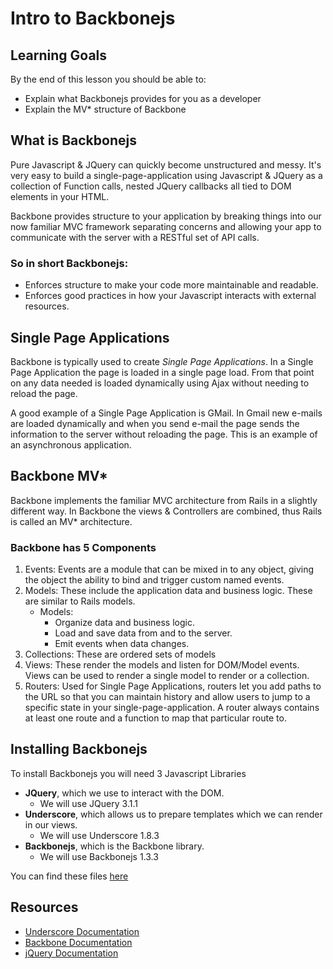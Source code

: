 
# Intro to Backbonejs

## Learning Goals

By the end of this lesson you should be able to:

- Explain what Backbonejs provides for you as a developer
- Explain the MV* structure of Backbone

## What is Backbonejs

Pure Javascript & JQuery can quickly become unstructured and messy.  It's very easy to build a single-page-application using Javascript & JQuery as a collection of Function calls, nested JQuery callbacks all tied to DOM elements in your HTML.  

Backbone provides structure to your application by breaking things into our now familiar MVC framework separating concerns and allowing your app to communicate with the server with a RESTful set of API calls.  

### So in short Backbonejs:
-  Enforces structure to make your code more maintainable and readable.
-  Enforces good practices in how your Javascript interacts with external resources.  

## Single Page Applications

Backbone is typically used to create *Single Page Applications*.  In a Single Page Application the page is loaded in a single page load.  From that point on any data needed is loaded dynamically using Ajax without needing to reload the page.  

A good example of a Single Page Application is GMail.  In Gmail new e-mails are loaded dynamically and when you send e-mail the page sends the information to the server without reloading the page.  This is an example of an asynchronous application. 

## Backbone MV*

Backbone implements the familiar MVC architecture from Rails in a slightly different way.  In Backbone the views & Controllers are combined, thus Rails is called an MV* architecture.  

### Backbone has 5 Components

1.  Events:  Events are a module that can be mixed in to any object, giving the object the ability to bind and trigger custom named events.  
1.  Models:  These include the application data and business logic.  These are similar to Rails models.
	- Models:
		- Organize data and business logic.  
		- Load and save data from and to the server.   
		- Emit events when data changes.  
1.  Collections:  These are ordered sets of models
1.  Views:  These render the models and listen for DOM/Model events.  Views can be used to render a single model to render or a collection.  
1.  Routers:  Used for Single Page Applications, routers let you add paths to the URL so that you can maintain history and allow users to jump to a specific state in your single-page-application.  A router always contains at least one route and a function to map that particular route to.  


## Installing Backbonejs

To install Backbonejs you will need 3 Javascript Libraries
- **JQuery**, which we use to interact with the DOM.
	- We will use JQuery 3.1.1
- **Underscore**, which allows us to prepare templates which we can render in our views.
	- We will use Underscore 1.8.3
- **Backbonejs**, which is the Backbone library.  
	- We will use Backbonejs 1.3.3
	
You can find these files [here](resources/backbonejs.zip) 


## Resources
- [Underscore Documentation](http://underscorejs.org/)
- [Backbone Documentation](http://backbonejs.org/)
- [jQuery Documentation](http://api.jquery.com/)




  